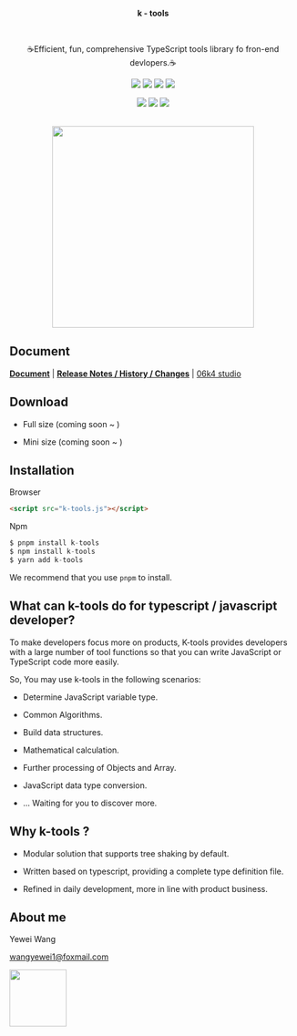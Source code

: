 
<p align="center">
 <strong>k - tools</strong>
</p>




<br/>

<p align="center">☕️Efficient, fun, comprehensive TypeScript tools library fo fron-end devlopers.☕️</p>

<p align="center">
  <img src="https://img.shields.io/badge/language-typescript-%232980b9" />
  <img src="https://img.shields.io/badge/license-MIT-green" />
  <img src="https://img.shields.io/badge/cn-%E7%AE%80%E4%BD%93%E4%B8%AD%E6%96%87-%23e74c3c" />
  <img src="https://img.shields.io/badge/en-english-%238e44ad" />
</p>

<p align="center">
 
  <img src="https://img.shields.io/badge/tsc-v4.8.0-%2340739e" />
  <img src="https://img.shields.io/badge/npm-v10.00-%23eb4d4b" />
  <img src="https://img.shields.io/badge/node-v14.0.0-%23353b48" />
 
</p>

<p align="center"><br><img alt="" src="https://saucelabs.com/browser-matrix/mochajs.svg" width="354"></p>

## Document

**[Document](https://github.com/wangyewei)** | **[Release Notes / History / Changes](https://github.com/wangyewei)** | [06k4 studio](https://06k4.com)

## Download

- Full size (coming soon ~ )

- Mini size (coming soon ~ )

## Installation

Browser

```html
<script src="k-tools.js"></script>
```

Npm

```javascript
$ pnpm install k-tools
$ npm install k-tools
$ yarn add k-tools
```

We recommend that you use `pnpm` to install.

## What can k-tools do for typescript / javascript developer?

To make developers focus more on products, K-tools provides developers with a large number of tool functions so that you can write JavaScript or TypeScript code more easily.

So, You may use k-tools in the following scenarios:

- Determine JavaScript variable type.

- Common Algorithms.

- Build data structures.

- Mathematical calculation.

- Further processing of Objects and Array.

- JavaScript data type conversion.

- ... Waiting for you to discover more.

## Why k-tools ?

- Modular solution that supports tree shaking by default.

- Written based on typescript, providing a complete type definition file.

- Refined in daily development, more in line with product business.

## About me

Yewei Wang

wangyewei1@foxmail.com

<img src="https://user-images.githubusercontent.com/49926816/195669402-b9be1e34-0bbc-4068-a487-26bfb2b043f0.png" width="100">
